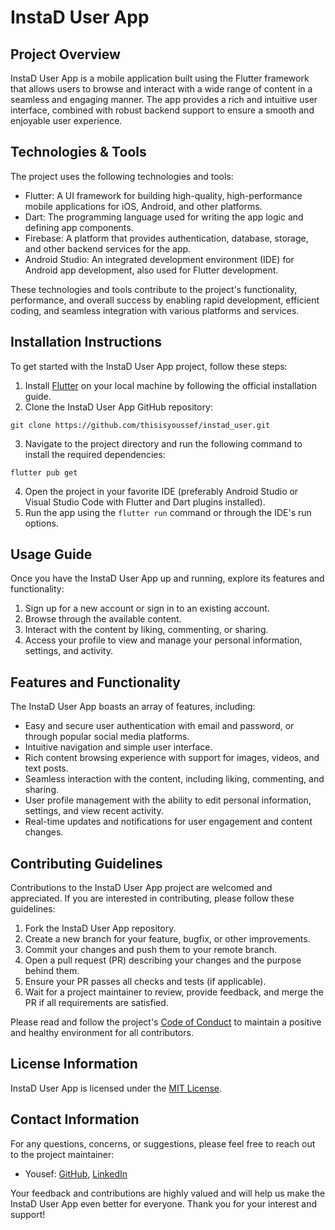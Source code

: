 # InstaD User App

## Project Overview

InstaD User App is a mobile application built using the Flutter framework that allows users to browse and interact with a wide range of content in a seamless and engaging manner. The app provides a rich and intuitive user interface, combined with robust backend support to ensure a smooth and enjoyable user experience.

## Technologies & Tools

The project uses the following technologies and tools:

- Flutter: A UI framework for building high-quality, high-performance mobile applications for iOS, Android, and other platforms.
- Dart: The programming language used for writing the app logic and defining app components. 
- Firebase: A platform that provides authentication, database, storage, and other backend services for the app.
- Android Studio: An integrated development environment (IDE) for Android app development, also used for Flutter development.

These technologies and tools contribute to the project's functionality, performance, and overall success by enabling rapid development, efficient coding, and seamless integration with various platforms and services.

## Installation Instructions

To get started with the InstaD User App project, follow these steps:

1. Install [Flutter](https://flutter.dev/docs/get-started/install) on your local machine by following the official installation guide.
2. Clone the InstaD User App GitHub repository:
```
git clone https://github.com/thisisyoussef/instad_user.git
```
3. Navigate to the project directory and run the following command to install the required dependencies:
```
flutter pub get
```
4. Open the project in your favorite IDE (preferably Android Studio or Visual Studio Code with Flutter and Dart plugins installed).
5. Run the app using the `flutter run` command or through the IDE's run options.

## Usage Guide

Once you have the InstaD User App up and running, explore its features and functionality:

1. Sign up for a new account or sign in to an existing account.
2. Browse through the available content.
3. Interact with the content by liking, commenting, or sharing.
4. Access your profile to view and manage your personal information, settings, and activity.

## Features and Functionality

The InstaD User App boasts an array of features, including:

- Easy and secure user authentication with email and password, or through popular social media platforms.
- Intuitive navigation and simple user interface.
- Rich content browsing experience with support for images, videos, and text posts.
- Seamless interaction with the content, including liking, commenting, and sharing.
- User profile management with the ability to edit personal information, settings, and view recent activity.
- Real-time updates and notifications for user engagement and content changes.

## Contributing Guidelines

Contributions to the InstaD User App project are welcomed and appreciated. If you are interested in contributing, please follow these guidelines:

1. Fork the InstaD User App repository.
2. Create a new branch for your feature, bugfix, or other improvements.
3. Commit your changes and push them to your remote branch.
4. Open a pull request (PR) describing your changes and the purpose behind them.
5. Ensure your PR passes all checks and tests (if applicable).
6. Wait for a project maintainer to review, provide feedback, and merge the PR if all requirements are satisfied.

Please read and follow the project's [Code of Conduct](CODE_OF_CONDUCT.md) to maintain a positive and healthy environment for all contributors.

## License Information

InstaD User App is licensed under the [MIT License](LICENSE).

## Contact Information

For any questions, concerns, or suggestions, please feel free to reach out to the project maintainer:

- Yousef: [GitHub](https://github.com/thisisyoussef), [LinkedIn](https://www.linkedin.com/in/youssef-examplelink)

Your feedback and contributions are highly valued and will help us make the InstaD User App even better for everyone. Thank you for your interest and support!